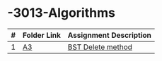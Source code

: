 # -3013-Algorithms

|  #  | Folder Link                            | Assignment Description                               |
| :-: | -------------------------------------- | ---------------------------------------------------- |
|  1  | [A3](Delete_in_BST.cpp)      | [BST Delete method](Delete_in_BST.cpp)
